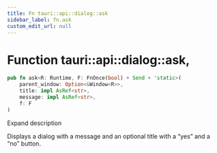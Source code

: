 ```yaml
---
title: Fn tauri::api::dialog::ask
sidebar_label: fn.ask
custom_edit_url: null
---
```


  # Function tauri::api::dialog::ask,

```rs
pub fn ask<R: Runtime, F: FnOnce(bool) + Send + 'static>(
    parent_window: Option<&Window<R>>, 
    title: impl AsRef<str>, 
    message: impl AsRef<str>, 
    f: F
)
```

Expand description

Displays a dialog with a message and an optional title with a “yes” and a “no” button.
  